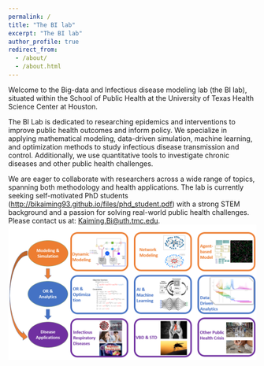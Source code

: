 ```yaml
---
permalink: /
title: "The BI lab"
excerpt: "The BI lab"
author_profile: true
redirect_from: 
  - /about/
  - /about.html
---
```

Welcome to the Big-data and Infectious disease modeling lab (the BI lab), situated within the School of Public Health at the University of Texas Health Science Center at Houston.

The BI Lab is dedicated to researching epidemics and interventions to improve public health outcomes and inform policy. We specialize in applying mathematical modeling, data-driven simulation, machine learning, and optimization methods to study infectious disease transmission and control. Additionally, we use quantitative tools to investigate chronic diseases and other public health challenges.

We are eager to collaborate with researchers across a wide range of topics, spanning both methodology and health applications. The lab is currently seeking self-motivated PhD students (http://bikaiming93.github.io/files/phd_student.pdf) with a strong STEM background and a passion for solving real-world public health challenges. Please contact us at: Kaiming.Bi@uth.tmc.edu.
![alt text](https://raw.githubusercontent.com/bikaiming93/bikaiming93.github.io/master/images/research_frame.png?raw=true)
